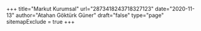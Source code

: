 +++
title="Markut Kurumsal"
url="2873418243718327123"
date="2020-11-13"
author="Atahan Göktürk Güner"
draft="false"
type="page"
sitemapExclude = true
+++